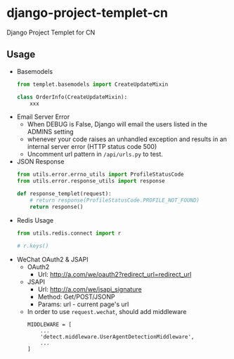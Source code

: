 # django-project-templet-cn
Django Project Templet for CN

## Usage
* Basemodels
  ```python
  from templet.basemodels import CreateUpdateMixin

  class OrderInfo(CreateUpdateMixin):
      xxx
  ```
* Email Server Error
  * When DEBUG is False, Django will email the users listed in the ADMINS setting
  * whenever your code raises an unhandled exception and results in an internal server error (HTTP status code 500)
  * Uncomment url pattern in ``/api/urls.py`` to test.
* JSON Response
  ```python
  from utils.error.errno_utils import ProfileStatusCode
  from utils.error.response_utils import response
  
  def response_templet(request):
      # return response(ProfileStatusCode.PROFILE_NOT_FOUND)
      return response()
  ```
* Redis Usage
  ```python
  from utils.redis.connect import r
  
  # r.keys()
  ```
* WeChat OAuth2 & JSAPI
  * OAuth2
    * Url: http://a.com/we/oauth2?redirect_url=redirect_url
  * JSAPI
    * Url: http://a.com/we/jsapi_signature
    * Method: Get/POST/JSONP
    * Params: url - current page's url
  * In order to use ``request.wechat``, should add middleware
    ```
    MIDDLEWARE = [
        ...
        'detect.middleware.UserAgentDetectionMiddleware',
        ...
    ]
    ```
